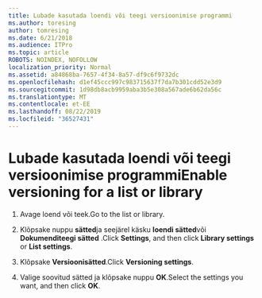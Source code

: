 ```yaml
---
title: Lubade kasutada loendi või teegi versioonimise programmi
ms.author: toresing
author: tomresing
ms.date: 6/21/2018
ms.audience: ITPro
ms.topic: article
ROBOTS: NOINDEX, NOFOLLOW
localization_priority: Normal
ms.assetid: a84868ba-7657-4f34-8a57-df9c6f9732dc
ms.openlocfilehash: d1ef45ccc997c983715637f7da7b301cdd52e3d9
ms.sourcegitcommit: 1d98db8acb9959aba3b5e308a567ade6b62da56c
ms.translationtype: MT
ms.contentlocale: et-EE
ms.lasthandoff: 08/22/2019
ms.locfileid: "36527431"
---
```

# <a name="enable-versioning-for-a-list-or-library"></a><span data-ttu-id="7cbf9-102">Lubade kasutada loendi või teegi versioonimise programmi</span><span class="sxs-lookup"><span data-stu-id="7cbf9-102">Enable versioning for a list or library</span></span>

1. <span data-ttu-id="7cbf9-103">Avage loend või teek.</span><span class="sxs-lookup"><span data-stu-id="7cbf9-103">Go to the list or library.</span></span>
    
2. <span data-ttu-id="7cbf9-104">Klõpsake nuppu **sätted**ja seejärel käsku **loendi sätted**või **Dokumenditeegi sätted** .</span><span class="sxs-lookup"><span data-stu-id="7cbf9-104">Click **Settings**, and then click **Library settings** or **List settings**.</span></span>
    
3. <span data-ttu-id="7cbf9-105">Klõpsake **Versioonisätted**.</span><span class="sxs-lookup"><span data-stu-id="7cbf9-105">Click **Versioning settings**.</span></span>
    
4. <span data-ttu-id="7cbf9-106">Valige soovitud sätted ja klõpsake nuppu **OK**.</span><span class="sxs-lookup"><span data-stu-id="7cbf9-106">Select the settings you want, and then click **OK**.</span></span>
    

